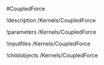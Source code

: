 <!-- MOOSE Object Documentation Stub: Remove this when content is added. -->
#CoupledForce

!description /Kernels/CoupledForce

!parameters /Kernels/CoupledForce

!inputfiles /Kernels/CoupledForce

!childobjects /Kernels/CoupledForce
